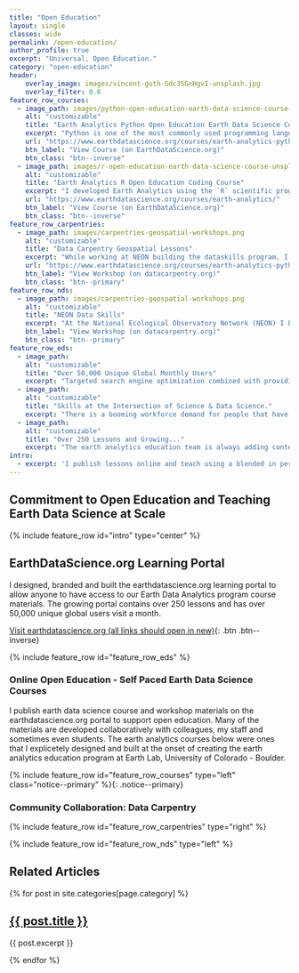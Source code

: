 ```yaml
---
title: "Open Education"
layout: single
classes: wide
permalink: /open-education/
author_profile: true
excerpt: "Universal, Open Education."
category: "open-education"
header:
    overlay_image: images/vincent-guth-Sdc35GnHgvI-unsplash.jpg
    overlay_filter: 0.6
feature_row_courses:
  - image_path: images/python-open-education-earth-data-science-course-unsplash.png
    alt: "customizable"
    title: "Earth Analytics Python Open Education Earth Data Science Course"
    excerpt: "Python is one of the most commonly used programming languages. Given market research and job opportunities, I decided to move our program to Python which meant tranlating the previously in R course to Python. This course contains xx lessons on topics including remote sensing imagery in Python, using APIs to find and get data, social media for science and using lidar to understand vegetation health. The course is a part of a 3-course series in our Earth Analytics Professional Certificate."
    url: "https://www.earthdatascience.org/courses/earth-analytics-python/"
    btn_label: "View Course (on EarthDataScience.org)"
    btn_class: "btn--inverse"
  - image_path: images/r-open-education-earth-data-science-course-unsplash.png
    alt: "customizable"
    title: "Earth Analytics R Open Education Coding Course"
    excerpt: "I developed Earth Analytics using the `R` scientific programming language course during my first year at CU-Boulder. It was a test to see what happened when I placed an entire course online. After optimizing the course for search engine visibility (SEO) the course was discovered and people began working through it."
    url: "https://www.earthdatascience.org/courses/earth-analytics/"
    btn_label: "View Course (on EarthDataScience.org)"
    btn_class: "btn--inverse"
feature_row_carpentries:
  - image_path: images/carpentries-geospatial-workshops.png
    alt: "customizable"
    title: "Data Carpentry Geospatial Lessons"
    excerpt: "While working at NEON building the dataskills program, I setup a collaboration with the Carpentries (at the time Data Carpentry) to develop an open geospatial data in R 2-day workshop. The lessons were published on the NEON data skills portal and have since been redesigned and published by the Carpentries to be taught by instructors across the globe. The carpentries has built a wonderful, active community around these lessons which ensures they will be maintained in the future."
    url: "https://www.earthdatascience.org/courses/earth-analytics-python/"
    btn_label: "View Workshop (on datacarpentry.org)"
    btn_class: "btn--primary"
feature_row_nds:
  - image_path: images/carpentries-geospatial-workshops.png
    alt: "customizable"
    title: "NEON Data Skills"
    excerpt: "At the National Ecological Observatory Network (NEON) I built the NEON Data Skills program. NEON data skills scaled training that helps the community work with and use NEON data using an online, open education learning portal. When I left NEON, the data skills portal had 12-16,000 unique global users a month and was quickly growing. The portal has since been ingested into the larger neonscience website."
    btn_label: "View Workshop (on datacarpentry.org)"
    btn_class: "btn--primary"
feature_row_eds:
  - image_path:
    alt: "customizable"
    title: "Over 50,000 Unique Global Monthly Users"
    excerpt: "Targeted search engine optimization combined with providing tutorials on in-demand skills has lead global website reach."
  - image_path:
    alt: "customizable"
    title: "Skills at the Intersection of Science & Data Science."
    excerpt: "There is a booming workforce demand for people that have both science and data science knowledge and skills. This intersection is what defines the earthdatascience.org portal."
  - image_path:
    alt: "customizable"
    title: "Over 250 Lessons and Growing..."
    excerpt: "The earth analytics education team is always adding content to the portal! Check back often."
intro:
  - excerpt: 'I publish lessons online and teach using a blended in person and online approach to open doors for non traditional students who may not otherwise have access to learning earth data science.'
---
```


## Commitment to Open Education and Teaching Earth Data Science at Scale

{% include feature_row id="intro" type="center" %}


<div markdown="1" class="notice--primary">

## EarthDataScience.org Learning Portal

I designed, branded and built the earthdatascience.org learning portal to allow anyone to have access to our Earth Data Analytics program course materials. The growing portal contains over 250 lessons and has over 50,000 unique global users visit a month.

[Visit earthdatascience.org (all links should open in new)](https://www.earthdatascience.org){: .btn .btn--inverse}

{% include feature_row id="feature_row_eds" %}

</div>


### Online Open Education - Self Paced Earth Data Science Courses

I publish earth data science course and workshop materials on the
earthdatascience.org portal to support open education. Many of the materials are
developed collaboratively with colleagues, my staff and sometimes even students.
The earth analytics courses below were ones that I explicetely designed and built
at the onset of creating the earth analytics education program at Earth Lab,
University of Colorado - Boulder.


{% include feature_row id="feature_row_courses" type="left" class="notice--primary" %}{: .notice--primary}

### Community Collaboration: Data Carpentry

{% include feature_row id="feature_row_carpentries" type="right" %}




{% include feature_row id="feature_row_nds" type="left" %}


## Related Articles
<div class="list__item">
{% for post in site.categories[page.category] %}
<!-- List all posts in the page category  -->
<!-- Somehow loop through each class lesson and count - right now i'm not including category on series pages -->
<div class="list__item">
<article class="archive__item">
  <h2 class="archive__item-title"><a href="{{ site.baseurl }}{{ post.url}}">{{ post.title }}</a></h2>
  <p class="archive__item-excerpt">{{ post.excerpt }}</p>
</article>
</div>
{% endfor %}
</div>


<!--
<div markdown="1" class="notice--primary">
### Carpentries geospatial lessons

{% include figure image_path="/images/carpentries-geospatial-workshops.png" caption="caption here" alt="alt here" class="align-left" %}


</div> -->
